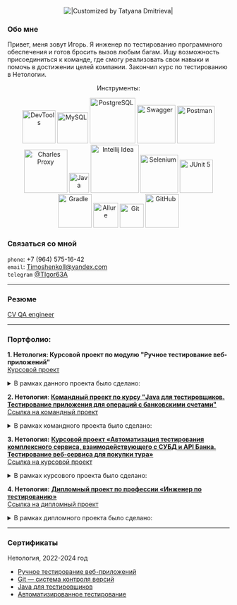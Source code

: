 <p align="center">
  <img title="|Customized by Tatyana Dmitrieva|"src="https://readme-typing-svg.herokuapp.com/?color=0000ff&font=Knewave&size=40&center=true&vCenter=true&lines=my+GitHub">
</p>

### Обо мне
Привет, меня зовут Игорь. Я инженер по тестированию программного обеспечения и готов бросить вызов любым багам. Ищу возможность присоединиться к команде, где смогу реализовать свои навыки и помочь в достижении целей компании. Закончил курс по тестированию в Нетологии.
<p align="center">
Инструменты:
<p align="center">
   <img width="75" title="DevTools" src="https://img.shields.io/badge/-DevTools-0000ff?logo=&style=for-the-badge&logoColor=white">
   <img width="70" title="MySQL" src="https://img.shields.io/badge/-MySQL-ffa500?style=for-the-badge&logo=MySQL&logoColor=white">
   <img width="103" title="PostgreSQL" src="https://img.shields.io/badge/-PostgreSQL-0000ff?style=for-the-badge&logo=PostgreSQL&logoColor=white">
   <img width="87" title="Swagger" src="https://img.shields.io/badge/-Swagger-ffa500?style=for-the-badge&logo=Swagger&logoColor=white">
   <img width="85" title="Postman" src="https://img.shields.io/badge/-Postman-0000ff?style=for-the-badge&logo=postman&logoColor=white">
   <img width="98" title="Charles Proxy" src="https://img.shields.io/badge/-CharlesProxy-ffa500?style=for-the-badge&logo=CharlesProxy&logoColor=white">
   <img width="45" title="Java" src="https://img.shields.io/badge/-Java-ffa500?style=for-the-badge&logo=Java">
   <img width="109" title="Intellij Idea" src="https://img.shields.io/badge/IntelliJIDEA-0000ff.svg?style=for-the-badge&logo=intellij-idea&logoColor=white">
   <img width="86" title="Selenium" src="https://img.shields.io/badge/-Selenium-ffa500?style=for-the-badge&logo=Selenium&logoColor=white">
   <img width="75" title="JUnit 5" src="https://img.shields.io/badge/-JUnit_5-0000ff?logo=junit5&style=for-the-badge&logoColor=white">
   <img width="76" title="Gradle" src="https://img.shields.io/badge/-Gradle-ffa500?logo=gradle&style=for-the-badge">
   <img width="56" title="Allure" src="https://img.shields.io/badge/-Allure-0000ff?&style=for-the-badge">
   <img width="54" title="Git" src="https://img.shields.io/badge/-Git-ffa500?logo=git&style=for-the-badge&logoColor=white">
   <img width="76" title="GitHub" src="https://img.shields.io/badge/-GitHub-0000ff?style=for-the-badge&logo=GitHub"> 
</p>

### Связаться со мной 
`phone`: +7 (964) 575-16-42 <br>
`email`: TimoshenkoII@yandex.com <br>
`telegram` [@TIgor63A](https://t.me/TIgor63A)
___

### Резюме
[CV QA engineer](https://docs.google.com/document/d/12UIRHpMnVUe7QiRZgHeXaMD2Zckgtuva/edit?usp=sharing&ouid=115929443004239857805&rtpof=true&sd=true)
___

### Портфолио:
**1. Нетология: Курсовой проект по модулю "Ручное тестирование веб-приложений"** <br>
[Курсовой проект](https://github.com/netology-code/iqa-diplom)

<details>
  <summary>В рамках данного проекта было сделано:</summary>

- Написан [**чек-лист**](https://docs.google.com/spreadsheets/d/1kk_xJtth8bIjMfBZO3Rbg6XricBsLOJICspiDq-8ssU/edit?gid=0#gid=0)
 для функциональной проверки личного кабинета пользователя, включая функционал разделов сайта [HENDERSON](https://henderson.ru/);

- Проведено тестирование [ТЗ](https://docs.google.com/document/d/1rwGPmcJ7RBnLf3fl9XZKjQ43mvlb5hHo_dPwMZFJZk8/edit?tab=t.0) по процессу восстановления пароля на сайте [HENDERSON](https://henderson.ru/);

- Написанно  [**30 тест-кейсов**](https://docs.google.com/spreadsheets/d/1wPsOVsRa4lvjVtPgsFT4oefvonFFFe8Sa2kt6q-MbN0/edit?gid=0#gid=0) на проверку функционала восстановления пароля к сайту [HENDERSON](https://henderson.ru/);

- Оформлены баг-репорты на дефекты в функционале [**поиска**](https://docs.google.com/spreadsheets/d/15fPI8WPpcUzXECzGtsGLnSQ6wROMS2zlkv5ASnq_Fac/edit?gid=0#gid=0) и  [**отзыва**](https://docs.google.com/spreadsheets/d/1ej0SrZDfhJ-nbuHyWbtyAt0BWEsjuR-kseaURJxQunY/edit?gid=0#gid=0) на товар;
  
</details>


**2. Нетология**: [**Командный проект по курсу "Java для тестировщиков. Тестирование приложения для операций с банковскими счетами"**](https://github.com/TatianaSm77/Team-project-banking-account/tree/saving)<br>
[Ссылка на командный проект](https://github.com/netology-code/javaqa-team-diplom-2)<br>

<details>
  <summary>В рамках командного проекта было сделано:</summary>

- Получен навык **командного взаимодействия** во время выполнения командного проекта;

- Написано [**37 юнит тестов**](https://github.com/TatianaSm77/Team-project-banking-account/blob/saving/src/test/java/ru/netology/javaqadiplom/SavingAccountTest.java) на языке `Java` на заготовку кода приложения для операций с банковскими счетами;

- Оформлено [**13 баг-репортов**](https://github.com/TatianaSm77/Team-project-banking-account/issues?q=is%3Aissue%20state%3Aclosed) 
по найденным дефектам;
- Исправлен код приложения по 8 баг-репортам;
- Совместно настроили систему [CI (GitHub Actions)](https://github.com/TatianaSm77/Team-project-banking-account/blob/saving/.github/workflows/maven-publish.yml).
</details>

**3. Нетология:** [**Курсовой проект «Автоматизация тестирования комплексного сервиса, взаимодействующего с СУБД и API Банка. Тестирование веб-сервиса для покупки тура»**](https://github.com/TIgorT/CourseProjectBuyingTour)  <br>
[Ссылка на курсовой проект](https://github.com/netology-code/aqa-qamid-diplom) <br>

<details>
  <summary>В рамках курсового проекта было сделано:</summary>

- Проведено исследовательское тестирование функционала покупки тура веб-сервиса "Путешествие дня";
  
- Составлен [**план по автоматизации**](https://github.com/TIgorT/CourseProjectBuyingTour/blob/main/documents/Plan.md) тестирования (API и UI);
  
- Настроена система докеризации  [***Docker-compose***](https://github.com/TIgorT/CourseProjectBuyingTour/blob/main/docker-compose.yml) приложения с поддержкой двух СУБД (`MySQL` и `PostgreSQL`);
  
- Автоатизировал 84 тестовых сценария (API и  UI), используя паттерн `Page Object` и фреймворки `Selenide`, `REST Assured`;
    
- Оформлено [**24 issues**](https://github.com/TIgorT/CourseProjectBuyingTour/issues) по найденным дефектам
  
- Сформирован [**отчет о проведенном тестировании**](https://github.com/TIgorT/CourseProjectBuyingTour/blob/main/documents/Report.md) с подключенным `Allure`;
  
- Сформирован [**отчет о проведённой автоматизации тестирования**](https://github.com/TIgorT/CourseProjectBuyingTour/blob/main/documents/Summary.md).
</details>

**4. Нетология:** [**Дипломный проект по профессии «Инженер по тестированию»**](https://github.com/TIgorT/QADiplomMobileApplicationVH)  <br>
[Ссылка на дипломный проект](https://github.com/netology-code/qamid-diplom) <br>

<details>
  <summary>В рамках дипломного проекта было сделано:</summary>

- Проведено исследовательское тестирование функционала Мобильное приложения «V Hospice»";
  
- Составлен [**план тестирования**](https://github.com/TIgorT/QADiplomMobileApplicationVH/blob/main/Plan.md) Мобильного приложения «V Hospice»;
  
- Написан [**чек-лист**](https://docs.google.com/spreadsheets/d/1KymxkIXm-wzX-Xw5MUVbSpl-9s8YcZPgaE3VCoTWl8M/edit?gid=0#gid=0) к мобильному приложению «V Hospice»";
- Написаны [**тест-кейсы**](https://docs.google.com/spreadsheets/d/1Sgf9nE7QEXgshpobzQ0zoPE4z5XnbtrFXjmg9Wx2fi8/edit?gid=0#gid=0) к мобильному приложению «V Hospice»";
  
- Автоатизировал 140 тестовых сценария кейса на эмуляторе Pixel 7 API 29(Android 10.0), используя паттерн `Page Object` и фреймворки `Espresso`, `Allure`;
    
- Оформлены [**25 issues**](https://github.com/TIgorT/QADiplomMobileApplicationVH/issues) по найденным дефектам
  
- Сформирован [**отчет о проведенном тестировании**](https://github.com/TIgorT/QADiplomMobileApplicationVH/blob/main/TestReport.md) с подключенным `Allure`; 
</details> 

---
### Сертификаты
Нетология, 2022-2024 год
* [Ручное тестирование веб-приложений](https://github.com/TIgorT/TIgorT/blob/main/Pdf/%D0%A0%D1%83%D1%87%D0%BD%D0%BE%D0%B5%20%D1%82%D0%B5%D1%81%D1%82%D0%B8%D1%80%D0%BE%D0%B2%D0%B0%D0%BD%D0%B8%D0%B5.pdf)
* [Git — система контроля версий](https://github.com/TIgorT/TIgorT/blob/main/Pdf/Git%20%E2%80%94%20%D1%81%D0%B8%D1%81%D1%82%D0%B5%D0%BC%D0%B0%20%D0%BA%D0%BE%D0%BD%D1%82%D1%80%D0%BE%D0%BB%D1%8F%20%D0%B2%D0%B5%D1%80%D1%81%D0%B8%D0%B9.pdf)
* [Java для тестировщиков](https://github.com/TIgorT/TIgorT/blob/main/Pdf/Java%20%D0%B4%D0%BB%D1%8F%20%D1%82%D0%B5%D1%81%D1%82%D0%B8%D1%80%D0%BE%D0%B2%D1%89%D0%B8%D0%BA%D0%BE%D0%B2.pdf)
* [Автоматизированное тестирование](https://github.com/TIgorT/TIgorT/blob/main/Pdf/%D0%90%D0%B2%D1%82%D0%BE%D0%BC%D0%B0%D1%82%D0%B8%D0%B7%D0%B8%D1%80%D0%BE%D0%B2%D0%B0%D0%BD%D0%BD%D0%BE%D0%B5%20%D1%82%D0%B5%D1%81%D1%82%D0%B8%D1%80%D0%BE%D0%B2%D0%B0%D0%BD%D0%B8%D0%B5.pdf)

